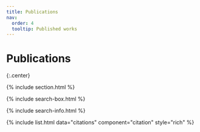 ```yaml
---
title: Publications
nav:
  order: 4
  tooltip: Published works
---
```


# Publications
{:.center}

{% include section.html %}

{% include search-box.html %}

{% include search-info.html %}

{% include list.html data="citations" component="citation" style="rich" %}

